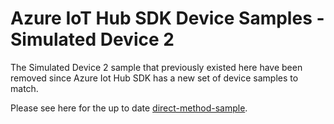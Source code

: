 # Azure IoT Hub SDK Device Samples - Simulated Device 2

The Simulated Device 2 sample that previously existed here have been removed since Azure Iot Hub SDK has a new set of device samples to match.

Please see here for the up to date [direct-method-sample](https://github.com/Azure/azure-iot-sdk-java/tree/main/device/iot-device-samples/direct-method-sample).
